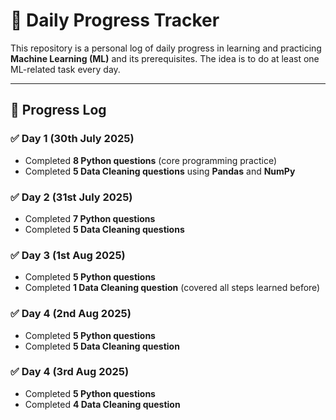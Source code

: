 # 📘 Daily Progress Tracker  

This repository is a personal log of daily progress in learning and practicing **Machine Learning (ML)** and its prerequisites. The idea is to do at least one ML-related task every day.  

---

## 🚀 Progress Log  

### ✅ Day 1  (30th July 2025)
- Completed **8 Python questions** (core programming practice)  
- Completed **5 Data Cleaning questions** using **Pandas** and **NumPy**  

### ✅ Day 2  (31st July 2025)
- Completed **7 Python questions**  
- Completed **5 Data Cleaning questions**  

### ✅ Day 3  (1st Aug 2025)
- Completed **5 Python questions**  
- Completed **1 Data Cleaning question** (covered all steps learned before)  

### ✅ Day 4 (2nd Aug 2025)
- Completed **5 Python questions**  
- Completed **5 Data Cleaning question** 

### ✅ Day 4 (3rd Aug 2025)
- Completed **5 Python questions**  
- Completed **4 Data Cleaning question** 

